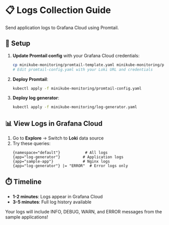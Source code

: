 # 📋 Logs Collection Guide

Send application logs to Grafana Cloud using Promtail.

## 🚀 Setup

1. **Update Promtail config** with your Grafana Cloud credentials:
   ```bash
   cp minikube-monitoring/promtail-template.yaml minikube-monitoring/promtail-config.yaml
   # Edit promtail-config.yaml with your Loki URL and credentials
   ```

2. **Deploy Promtail**:
   ```bash
   kubectl apply -f minikube-monitoring/promtail-config.yaml
   ```

3. **Deploy log generator**:
   ```bash
   kubectl apply -f minikube-monitoring/log-generator.yaml
   ```

## 📊 View Logs in Grafana Cloud

1. Go to **Explore** → Switch to **Loki** data source
2. Try these queries:
   ```logql
   {namespace="default"}           # All logs
   {app="log-generator"}          # Application logs
   {app="sample-app"}             # Nginx logs
   {app="log-generator"} |= "ERROR"  # Error logs only
   ```

## ⏱️ Timeline
- **1-2 minutes**: Logs appear in Grafana Cloud
- **3-5 minutes**: Full log history available

Your logs will include INFO, DEBUG, WARN, and ERROR messages from the sample applications!
